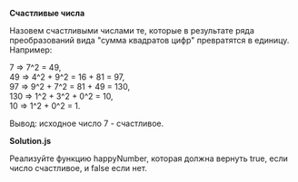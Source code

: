**Счастливые числа**

Назовем счастливыми числами те, которые в результате ряда преобразований вида "сумма квадратов цифр" превратятся в единицу.
Например:

7 => 7^2 = 49,  
49 => 4^2 + 9^2 = 16 + 81 = 97,  
97 => 9^2 + 7^2 = 81 + 49 = 130,  
130 => 1^2 + 3^2 + 0^2 = 10,  
10 => 1^2 + 0^2 = 1.  

Вывод: исходное число 7 - счастливое.

**Solution.js**

Реализуйте функцию happyNumber, которая должна вернуть true, если число счастливое, и false если нет.
